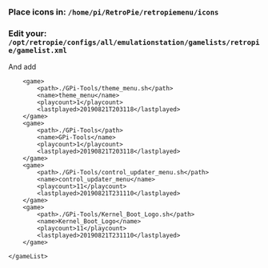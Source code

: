 ### Place icons in: `/home/pi/RetroPie/retropiemenu/icons`

### Edit your: `/opt/retropie/configs/all/emulationstation/gamelists/retropie/gamelist.xml`

And add

```
	<game>
		<path>./GPi-Tools/theme_menu.sh</path>
		<name>theme_menu</name>
		<playcount>1</playcount>
		<lastplayed>20190821T203118</lastplayed>
	</game>
	<game>
		<path>./GPi-Tools</path>
		<name>GPi-Tools</name>
		<playcount>1</playcount>
		<lastplayed>20190821T203118</lastplayed>
	</game>
	<game>
		<path>./GPi-Tools/control_updater_menu.sh</path>
		<name>control_updater_menu</name>
		<playcount>11</playcount>
		<lastplayed>20190821T231110</lastplayed>
	</game>
	<game>
		<path>./GPi-Tools/Kernel_Boot_Logo.sh</path>
		<name>Kernel_Boot_Logo</name>
		<playcount>11</playcount>
		<lastplayed>20190821T231110</lastplayed>
	</game>

</gameList>

```
